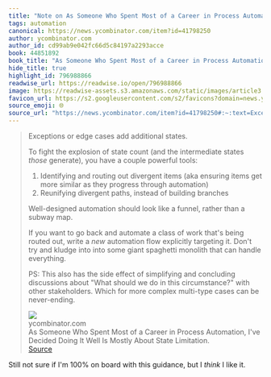 ```yaml
---
title: "Note on As Someone Who Spent Most of a Career in Process Automation, I've Decided Doing It Well Is Mostly About State Limitation. via ycombinator.com"
tags: automation
canonical: https://news.ycombinator.com/item?id=41798250
author: ycombinator.com
author_id: cd99ab9e042fc66d5c84197a2293acce
book: 44851892
book_title: "As Someone Who Spent Most of a Career in Process Automation, I've Decided Doing It Well Is Mostly About State Limitation."
hide_title: true
highlight_id: 796988866
readwise_url: https://readwise.io/open/796988866
image: https://readwise-assets.s3.amazonaws.com/static/images/article3.5c705a01b476.png
favicon_url: https://s2.googleusercontent.com/s2/favicons?domain=news.ycombinator.com
source_emoji: 🌐
source_url: "https://news.ycombinator.com/item?id=41798250#:~:text=Exceptions%20or%20edge,can%20be%20never-ending."
---
```


> Exceptions or edge cases add additional states.
> 
> To fight the explosion of state count (and the intermediate states *those* generate), you have a couple powerful tools:
> 
> 1. Identifying and routing out divergent items (aka ensuring items get more similar as they progress through automation)
> 2. Reunifying divergent paths, instead of building branches
> 
> Well-designed automation should look like a funnel, rather than a subway map.
> 
> If you want to go back and automate a class of work that's being routed out, write a *new* automation flow explicitly targeting it. Don't try and kludge into into some giant spaghetti monolith that can handle everything.
> 
> PS: This also has the side effect of simplifying and concluding discussions about "What should we do in this circumstance?" with other stakeholders. Which for more complex multi-type cases can be never-ending.
> <div class="quoteback-footer"><div class="quoteback-avatar"><img class="mini-favicon" src="https://s2.googleusercontent.com/s2/favicons?domain=news.ycombinator.com"></div><div class="quoteback-metadata"><div class="metadata-inner"><span style="display:none">FROM:</span><div aria-label="ycombinator.com" class="quoteback-author"> ycombinator.com</div><div aria-label="As Someone Who Spent Most of a Career in Process Automation, I've Decided Doing It Well Is Mostly About State Limitation." class="quoteback-title"> As Someone Who Spent Most of a Career in Process Automation, I've Decided Doing It Well Is Mostly About State Limitation.</div></div></div><div class="quoteback-backlink"><a target="_blank" aria-label="go to the full text of this quotation" rel="noopener" href="https://news.ycombinator.com/item?id=41798250#:~:text=Exceptions%20or%20edge,can%20be%20never-ending." class="quoteback-arrow"> Source</a></div></div>

Still not sure if I'm 100% on board with this guidance, but I *think* I like it.